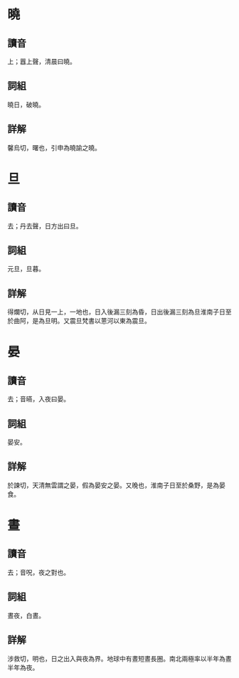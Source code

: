 # 曉

## 讀音
上；囂上聲，清晨曰曉。

## 詞組
曉日，破曉。

## 詳解
馨烏切，曙也，引申為曉諭之曉。

# 旦

## 讀音
去；丹去聲，日方出曰旦。

## 詞組
元旦，旦暮。

## 詳解
得爛切，从日見一上，一地也，日入後漏三刻為昏，日出後漏三刻為旦淮南子日至於曲阿，是為旦明。又震旦梵書以蒽河以東為震旦。

# 晏

## 讀音
去；音曣，入夜曰晏。

## 詞組
晏安。

## 詳解
於諫切，天清無雲謂之晏，假為晏安之晏。又晚也，淮南子日至於桑野，是為晏食。

# 晝

## 讀音
去；音呪，夜之對也。

## 詞組
晝夜，白晝。

## 詳解
涉救切，明也，日之出入與夜為界。地球中有晝短晝長圈。南北兩極率以半年為晝半年為夜。
